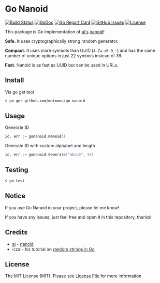 # Go Nanoid

[![Build Status](https://travis-ci.org/matoous/go-nanoid.svg?branch=master)](https://travis-ci.org/matoous/go-nanoid) [![GoDoc](https://godoc.org/github.com/matoous/go-nanoid?status.svg)](https://godoc.org/github.com/matoous/go-nanoid) [![Go Report Card](https://goreportcard.com/badge/github.com/matoous/go-nanoid)](https://goreportcard.com/report/github.com/matoous/go-nanoid) [![GitHub issues](https://img.shields.io/github/issues/matoous/go-nanoid.svg)](https://github.com/matoous/go-nanoid/issues) [![License](https://img.shields.io/badge/license-MIT%20License-blue.svg)](https://github.com/matoous/go-nanoid/LICENSE)


This package is Go implementation of [ai's](https://github.com/ai) [nanoid](https://github.com/ai/nanoid)!

**Safe.** It uses cryptographically strong random generator.

**Compact.** It uses more symbols than UUID (`A-Za-z0-9_~`)
and has the same number of unique options in just 22 symbols instead of 36.

**Fast.** Nanoid is as fast as UUID but can be used in URLs.

## Install

Via go get tool

``` bash
$ go get github.com/matoous/go-nanoid
```

## Usage

Generate ID

``` go
id, err := gonanoid.Nanoid()
```

Generate ID with custom alphabet and length

``` go
id, err := gonanoid.Generate("abcde", 54)
```

## Testing

``` bash
$ go test
```

## Notice

If you use Go Nanoid in your project, please let me know!

If you have any issues, just feel free and open it in this repository, thanks!

## Credits

- [ai](https://github.com/ai) - [nanoid](https://github.com/ai/nanoid)
- icza - his tutorial on [random strings in Go](https://stackoverflow.com/questions/22892120/how-to-generate-a-random-string-of-a-fixed-length-in-golang)

## License

The MIT License (MIT). Please see [License File](LICENSE.md) for more information.
